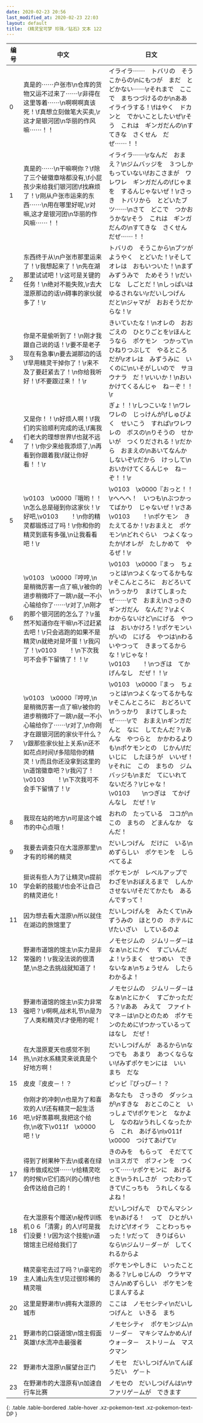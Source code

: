 ```yaml
---
date: 2020-02-23 20:56
last_modified_at: 2020-02-23 22:03
layout: default
title: 《精灵宝可梦 珍珠／钻石》文本 122
---
```

| 编号 | 中文 | 日文 |
| ---- | ---- | ---- |
| 0 | 真是的⋯⋯户张市\n仓库的货物又运不过来了⋯⋯\r非得在这里等着⋯⋯\n啊啊啊真该死！\f真想立刻做笔大买卖,\r这才是银河团\n华丽的作风嘛⋯⋯！！ | イライラ⋯⋯　トバリの　そうこからの\nにもつが　まだ　とどかない⋯⋯\rそれまで　ここで　まちつづけるのか\nああ　イライラする！\fはやく　ドカンと　でかいことしたいぜ\rそう　これは　ギンガだんの\nすてきな　さくせん　だぜ⋯⋯！！ |
| 1 | 真是的⋯⋯\n干嘛啊你？\f除了三个破徽章啥都没有,\f小屁孩少来给我们银河团\f找麻烦了！\r刚从户张市运来的东西⋯⋯\n用在哪里好呢,\r对嘛,这才是银河团\n华丽的作风嘛⋯⋯！！ | イライラ⋯⋯\rなんだ　おまえ？\nジムバッジを　３つしか　もっていない\fおこさまが　ワレワレ　ギンガだんの\fじゃまを　するんじゃないぜ！\rさっき　トバリから　とどいたブツ⋯⋯\nさて　どこで　つかおうかな\rそう　これは　ギンガだんの\nすてきな　さくせん　だぜ⋯⋯！！ |
| 2 | 东西终于从\n户张市那里运来了！\r我想起来了！\n先在湖那里试试吧！\r这可是关键的任务！\n绝对不能失败,\r去大湿原那边的话\n碍事的家伙就多了！\r | トバリの　そうこから\nブツが　ようやく　とどいた！\rそして　オレは　おもいついた！\nまず　みずうみで　ためそう！\rだいじな　しごとだ！\nしっぱいは　ゆるされない\rだいしつげん　だと\nジャマが　おおそうだからな！\r |
| 3 | 你是不是偷听到了！\n刚才我跟自己说的话！\r要不是老子现在有急事\n要去湖那边的话\f早用精灵干掉你了！\r来不及了要赶紧去了！\n你给我听好！\f不要跟过来！！\r | きいていたな！\nオレの　おおごえの　ひとりごとを\rほんとうなら　ポケモン　つかって\nひねりつぶして　やるところ　だが\rオレは　みずうみに　いくのに\nいそがしいので　サヨウナラ　だ！\rいいか！\nおいかけてくるんじゃ　ね－ぞ！！\r |
| 4 | 又是你！！\n好烦人啊！\f我们的实验顺利完成的话,\f离我们老大的理想世界\f也就不远了！\r你少来给我添烦了,\n再看到你跟着我\f就让你好看！！\r | ぎょ！！\rしつこいな！\nワレワレの　じっけんが\fしゅびよく　せいこう　すれば\rワレワレの　ボスの\nりそうの　せかいが　つくりだされる！\rだから　おまえの\nあいてなんか　しないぞ\rだから　けっして\nおいかけてくるんじゃ　ね－ぞ！！\r |
| 5 | \v0103　\x0000『哦哟！！\n怎么总是碰到你这家伙！\r好吧,\v0103　　！\n你的精灵都锻炼过了吗！\r你和你的精灵到底有多强,\n让我看看吧！\r | \v0103　\x0000『おっと！！\rへへへ！　いつも\nぶつかってばかり　じゃないぜ！\rさあ　\v0103　　！\nポケモン　きたえてるか！\rおまえと　ポケモン\nどれぐらい　つよくなったか\fオレが　たしかめて　やるぜ！\r |
| 6 | \v0103　\x0000『哼哼,\n是稍微厉害一点了嘛,\r被你的进步稍微吓了一跳\n就一不小心输给你了⋯⋯\r对了,\n刚才的那个银河团的怎么了？\r虽然不知道你在干嘛\n不过赶紧去吧！\r只会逃跑的如果不是精灵\n就绝对是坏蛋！\r我闪了！\v0103　　！\n下次我可不会手下留情了！！\r | \v0103　\x0000『まっ　ちょっとは\nつよくなってるかもな\rそこんところに　おどろいて\nうっかり　まけてしまったぜ⋯⋯\rで　おまえ\nさっきの　ギンガだん　なんだ？\rよく　わからないけど\nにげる　やつは　おいかけろ！\rポケモンいがいの　にげる　やつは\nわるいやつって　きまってるからな！\rじゃな！　\v0103　　！\nつぎは　てかげんなし　だぜ！！\r |
| 7 | \v0103　\x0000『哼哼,\n是稍微厉害一点了嘛\r被你的进步稍微吓了一跳\n就一不小心输给你了⋯⋯\r对了,\n你刚才在跟银河团的家伙干什么？\r跟那些家伙扯上关系\n还不如花点时间\f多陪陪你的精灵！\r而且你还没拿到这里的\n道馆徽章吧？\r我闪了！\v0103　　！\n下次我可不会手下留情了！\r | \v0103　\x0000『まっ　ちょっとは\nつよくなってるかもな\rそこんところに　おどろいて\nうっかり　まけてしまったぜ⋯⋯\rで　おまえ\nギンガだんと　なに　してたんだ？\rあんな　やつらと　かかわるよりも\nポケモンとの　じかん\fだいじに　したほうが　いいぜ！\rそれに　この　まちの　ジムバッジも\nまだ　てにいれて　ないだろ？\rじゃな！　\v0103　　\nつぎは　てかげんなし　だぜ！\r |
| 8 | 我现在站的地方\n可是这个城市的中心点哦！ | おれの　たっている　ココが\nこの　まちの　どまんなか　なんだ！ |
| 9 | 我要去调查只在大湿原那里\n才有的珍稀的精灵 | だいしつげん　だけに　いる\nめずらしい　ポケモンを　しらべてるよ |
| 10 | 挺说有些人为了让精灵\n提前学会新的技能\f也会不让自己的精灵进化！ | ポケモンが　レベルアップで　わざを\nおぼえるまで　しんか　させない\fそだてかたも　あるんですって！ |
| 11 | 因为想去看大湿原\n所以就住在湖边的旅馆里了 | だいしつげんを　みたくて\nみずうみの　ほとりの　ホテルに\fたいざい　しているのよ |
| 12 | 野濑市道馆的馆主\n实力是非常强的！\r我没法说的很清楚,\n总之去挑战就知道了！ | ノモセジムの　ジムリ－ダ－はなぁ\nとにかく　すごいんだよ！\rうまく　せつめい　できないなぁ\nちょうせん　したら　わかるよ！ |
| 13 | 野濑市道馆的馆主\n实力非常强吧？\r啊啊,战术礼节\n是为了人类和精灵\f才使用的呢！ | ノモセジムの　ジムリ－ダ－はなぁ\nとにかく　すごかっただろ？\rああ　みえて　ファイトマネ－は\nひとのため　ポケモンのために\fつかっているって　はなし　だぜ！ |
| 14 | 在大湿原夏天也感觉不到热,\n对水系精灵来说真是个好地方啊！ | だいしつげんが　あるから\nなつでも　あまり　あつくならない\fみずポケモンには　いい　まち　だな |
| 15 | 皮皮『皮皮－！？ | ピッピ『ぴっぴ－！？ |
| 16 | 你刚才的冲刺\n也是为了和喜欢的人\f还有精灵一起生活吧,\r好羡慕啊,我把这个给你,\n收下\v011f　\x0000吧！\r | あなたも　さっきの　ダッシュが\nすきな　おとこのこと　いっしょで\fポケモンと　なかよし　なのね\rうれしくなったから　これ　あげる\n\v011f　\x0000　つけてあげて\r |
| 17 | 得到了树果种下去\n或者在绿缘市做成松饼⋯⋯\r给精灵吃的时候\n它们高兴的心情\f也会传达给自己的！ | きのみを　もらって　そだてて\nヨスガで　ポフィンを　つくって⋯⋯\rポケモンに　あげるとき\nうれしさが　つたわってきて\fこっちも　うれしくなるよね！ |
| 18 | 在大湿原有个赠送\n秘传训练机０６「清雾」的人\f可是我们没要！\r因为这个技能\n道馆馆主已经给我们了 | だいしつげんで　ひでんマシンを\nあげる！　って　ひとがいたけど\fオイラ　ことわっちゃった！\rだって　きりばらい　なら\nジムリ－ダ－が　してくれるからよ |
| 19 | 精灵豪宅去过了吗？\n豪宅的主人浦山先生\f见过很珍稀的精灵哦 | ポケモンやしきに　いったことある？\rしゅじんの　ウラヤマさん\nめずらしい　ポケモンを　じまんするよ |
| 20 | 这里是野濑市\n拥有大湿原的城市 | ここは　ノモセシティ\nだいしつげんと　いきる　まち |
| 21 | 野濑市的口袋道馆\n馆主假面英雄\f水流冲击最强者 | ノモセシティ　ポケモンジム\nリ－ダ－　マキシマムかめん\fウォ－タ－　ストリ－ム　マスクマン |
| 22 | 野濑市大湿原\n展望台正门 | ノモセ　だいしつげん\nてんぼうだい　ゲ－ト |
| 23 | 在野濑市的大湿原有\n加速自行车比赛 | ノモセの　だいしつげんは\nサファリゲ－ムが　できます |
{: .table .table-bordered .table-hover .xz-pokemon-text .xz-pokemon-text-DP }